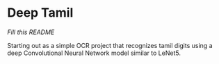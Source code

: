 # Deep Tamil

*Fill this README*

Starting out as a simple OCR project that recognizes tamil digits using a deep Convolutional Neural Network model similar to LeNet5. 


